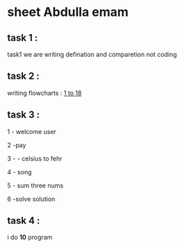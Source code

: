 # sheet Abdulla emam

## task 1 : 

<p>task1 we are writing defination and comparetion not coding</p>

## task 2 :

<p>writing flowcharts : <u>1 to 18</u></p>

## task 3 :

<P>1 - welcome user</P>
<P>2 -pay</P>
<P>3 - - celsius to fehr</P>
<P>4 - song</P>
<P>5 - sum three nums</P>
<P>6 -solve solution</P>

## task 4 : 

<p>i do <b>10</b> program</p>
